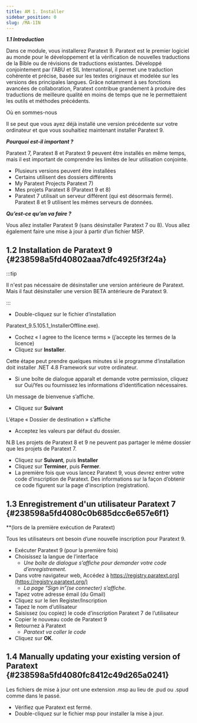 ```yaml
---
title: AM 1. Installer
sidebar_position: 0
slug: /MA-1IN
---
```


_**1.1 Introduction**_

Dans ce module, vous installerez Paratext 9. Paratext est le premier logiciel au monde pour le développement et la vérification de nouvelles traductions de la Bible ou de révisions de traductions existantes. Développé conjointement par l'ABU et SIL International, il permet une traduction cohérente et précise, basée sur les textes originaux et modelée sur les versions des principales langues. Grâce notamment à ses fonctions avancées de collaboration, Paratext contribue grandement à produire des traductions de meilleure qualité en moins de temps que ne le permettaient les outils et méthodes précédents.

Où en sommes-nous

Il se peut que vous ayez déjà installé une version précédente sur votre ordinateur et que vous souhaitiez maintenant installer Paratext 9.

_**Pourquoi est-il important ?**_

Paratext 7, Paratext 8 et Paratext 9 peuvent être installés en même temps, mais il est important de comprendre les limites de leur utilisation conjointe.

- Plusieurs versions peuvent être installées
- Certains utilisent des dossiers différents
- My Paratext Projects Paratext 7)
- Mes projets Paratext 8 (Paratext 9 et 8)
- Paratext 7 utilisait un serveur différent (qui est désormais fermé). Paratext 8 et 9 utilisent les mêmes serveurs de données.

_**Qu’est-ce qu’on va faire ?**_

Vous allez installer Paratext 9 (sans désinstaller Paratext 7 ou 8). Vous allez également faire une mise à jour à partir d’un fichier MSP.

## **1.2 Installation de Paratext 9** {#238598a5fd40802aaa7dfc4925f3f24a}

:::tip

Il n'est pas nécessaire de désinstaller une version antérieure de Paratext. Mais il faut désinstaller une version BETA antérieure de Paratext 9.

:::

- Double-cliquez sur le fichier d’installation

Paratext_9.5.105.1_InstallerOffline.exe).

- Cochez « I agree to the licence terms » (j’accepte les termes de la licence)
- Cliquez sur **Installer**.

Cette étape peut prendre quelques minutes si le programme d’installation doit installer .NET 4.8 Framework sur votre ordinateur.

- Si une boîte de dialogue apparaît et demande votre permission, cliquez sur Oui/Yes ou fournissez les informations d’identification nécessaires.

Un message de bienvenue s’affiche.

- Cliquez sur **Suivant**

L’étape « Dossier de destination » s’affiche

- Acceptez les valeurs par défaut du dossier.

N.B Les projets de Paratext 8 et 9 ne peuvent pas partager le même dossier que les projets de Paratext 7.

- Cliquez sur **Suivant**, puis **Installer**
- Cliquez sur **Terminer**, puis **Fermer**.
- La première fois que vous lancez Paratext 9, vous devrez entrer votre code d’inscription de Paratext. Des informations sur la façon d’obtenir ce code figurent sur la page d’inscription (registration).

## **1.3 Enregistrement d'un utilisateur Paratext 7**  {#238598a5fd4080c0b685dcc6e657e6f1}

\*\*(lors de la première exécution de Paratext)

Tous les utilisateurs ont besoin d’une nouvelle inscription pour Paratext 9.

- Exécuter Paratext 9 (pour la première fois)
- Choisissez la langue de l’interface
    - _Une boîte de dialogue s’affiche pour demander votre code d’enregistrement._
- Dans votre navigateur web, Accédez à https://registry.paratext.org](https://registry.paratext.org/)
    - _La page “Sign in”(se connecter) s’affiche._
- Tapez votre adresse émail (du Gmail)
- Cliquez sur le lien Register/Inscription
- Tapez le nom d’utilisateur
- Saisissez (ou copiez) le code d’inscription Paratext 7 de l’utilisateur
- Copier le nouveau code de Paratext 9
- Retournez à Paratext
    - _Paratext va coller le code_
- Cliquez sur **OK**.

## **1.4 Manually updating your existing version of Paratext** {#238598a5fd4080fc8412c49d265a0241}

Les fichiers de mise à jour ont une extension .msp au lieu de .pud ou .spud comme dans le passé.

- Vérifiez que Paratext est fermé.
- Double-cliquez sur le fichier msp pour installer la mise à jour.
